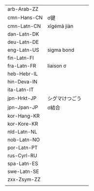 | | | |
|-|-|-|
| arb-Arab-ZZ |  |  |
| cmn-Hans-CN | σ键 |  |
| cmn-Latn-CN | xīgémǎ jiàn |  |
| dan-Latn-DK |  |  |
| deu-Latn-DE |  |  |
| eng-Latn-US | sigma bond |  |
| fin-Latn-FI |  |  |
| fra-Latn-FR | liaison σ |  |
| heb-Hebr-IL |  |  |
| hin-Deva-IN |  |  |
| ita-Latn-IT |  |  |
| jpn-Hrkt-JP | シグマけつごう |  |
| jpn-Jpan-JP | σ結合 |  |
| kor-Hang-KR |  |  |
| kor-Kore-KR |  |  |
| nld-Latn-NL |  |  |
| nob-Latn-NO |  |  |
| por-Latn-PT |  |  |
| rus-Cyrl-RU |  |  |
| spa-Latn-ES |  |  |
| swe-Latn-SE |  |  |
| zxx-Zsym-ZZ |  |  |
|  |  |  |